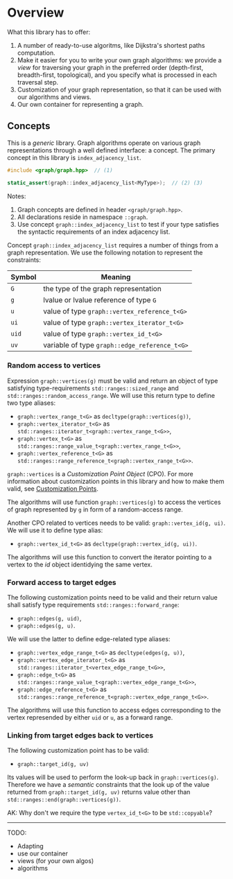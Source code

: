 # Overview

What this library has to offer:

 1. A number of ready-to-use algoritms, like Dijkstra's shortest paths computation.
 2. Make it easier for you to write your own graph algorithms: we provide a _view_ for traversing your graph in the preferred order (depth-first, breadth-first, topological), and you specify what is processed in each traversal step.
 3. Customization of your graph representation, so that it can be used with our algorithms and views.
 4. Our own container for representing a graph.  

## Concepts

This is a _generic_ library. Graph algorithms operate on various graph representations through a well defined interface: a concept. The primary concept in this library is `index_adjacency_list`.

```c++
#include <graph/graph.hpp>  // (1)

static_assert(graph::index_adjacency_list<MyType>);  // (2) (3)
```
Notes:
 1. Graph concepts are defined in header `<graph/graph.hpp>`.
 2. All declarations reside in namespace `::graph`.
 3. Use concept `graph::index_adjacency_list` to test if your type satisfies the syntactic requirements of an index adjacency list.

Concept `graph::index_adjacency_list` requires a number of things from a graph representation. We use the following notation to represent the constraints:

| Symbol | Meaning                                       |
|--------|-----------------------------------------------|
| `G`    | the type of the graph representation          |
| `g`    | lvalue or lvalue reference of type `G`        |
| `u`    | value of type `graph::vertex_reference_t<G>`  |
| `ui`   | value of type `graph::vertex_iterator_t<G>`   |
| `uid`  | value of type `graph::vertex_id_t<G>`         |
| `uv`   | variable of type `graph::edge_reference_t<G>` |

### Random access to vertices

Expression `graph::vertices(g)` must be valid and return an object of type satisfying type-requirements `std::ranges::sized_range` and `std::ranges::random_access_range`. We will use this return type to define two type aliases:

   * `graph::vertex_range_t<G>` as `decltype(graph::vertices(g))`,
   * `graph::vertex_iterator_t<G>` as `std::ranges::iterator_t<graph::vertex_range_t<G>>`,
   * `graph::vertex_t<G>` as `std::ranges::range_value_t<graph::vertex_range_t<G>>`,
   * `graph::vertex_reference_t<G>` as `std::ranges::range_reference_t<graph::vertex_range_t<G>>`.

`graph::vertices` is a _Customization Point Object_ (CPO). 
For more information about customization points in this library and how to make them valid, see 
[Customization Points](./customization_points.md).

The algorithms will use function `graph::vertices(g)` to access the vertices of graph represented by `g` in form of a random-access range. 

Another CPO related to vertices needs to be valid: `graph::vertex_id(g, ui)`. We will use it to define type alias:

 * `graph::vertex_id_t<G>` as `decltype(graph::vertex_id(g, ui))`.

The algorithms will use this function to convert the iterator pointing to a vertex to the _id_ object identidying the same vertex.


### Forward access to target edges

The following customization points need to be valid and their return value shall satisfy type requirements `std::ranges::forward_range`:

 * `graph::edges(g, uid)`,
 * `graph::edges(g, u)`.

We will use the latter to define edge-related type aliases:

 * `graph::vertex_edge_range_t<G>` as `decltype(edges(g, u))`,
 * `graph::vertex_edge_iterator_t<G>` as `std::ranges::iterator_t<vertex_edge_range_t<G>>`,
 * `graph::edge_t<G>` as `std::ranges::range_value_t<graph::vertex_edge_range_t<G>>`,
 * `graph::edge_reference_t<G>` as `std::ranges::range_reference_t<graph::vertex_edge_range_t<G>>`.

The algorithms will use this function to access edges corresponding to the vertex represended by either `uid` or `u`, as a forward range.

### Linking from target edges back to vertices

The following customization point has to be valid:

 * `graph::target_id(g, uv)`

Its values will be used to perform the look-up back in `graph::vertices(g)`. 
Therefore we have a _semantic_ constraints that the look up of the value returned from `graph::target_id(g, uv)` returns value other than `std::ranges::end(graph::vertices(g))`.

AK: Why don't we require the type `vertex_id_t<G>` to be `std::copyable`?

------

TODO:

- Adapting
- use our container
- views (for your own algos)
- algorithms
